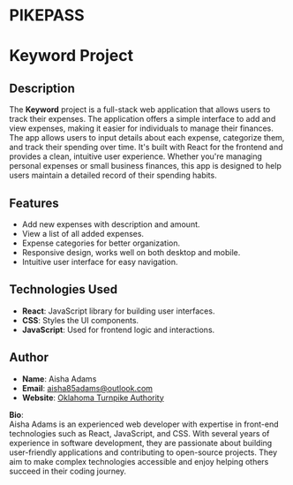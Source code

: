 # PIKEPASS
# Keyword Project

## Description

The **Keyword** project is a full-stack web application that allows users to track their expenses. The application offers a simple interface to add and view expenses, making it easier for individuals to manage their finances. The app allows users to input details about each expense, categorize them, and track their spending over time. It's built with React for the frontend and provides a clean, intuitive user experience. Whether you're managing personal expenses or small business finances, this app is designed to help users maintain a detailed record of their spending habits.

## Features

- Add new expenses with description and amount.
- View a list of all added expenses.
- Expense categories for better organization.
- Responsive design, works well on both desktop and mobile.
- Intuitive user interface for easy navigation.

## Technologies Used

- **React**: JavaScript library for building user interfaces.
- **CSS**: Styles the UI components.
- **JavaScript**: Used for frontend logic and interactions.

## Author

- **Name**: Aisha Adams
- **Email**: aisha85adams@outlook.com
- **Website**: [Oklahoma Turnpike Authority](https://www-pikepass.com)

**Bio**:  
Aisha Adams is an experienced web developer with expertise in front-end technologies such as React, JavaScript, and CSS. With several years of experience in software development, they are passionate about building user-friendly applications and contributing to open-source projects. They aim to make complex technologies accessible and enjoy helping others succeed in their coding journey.
